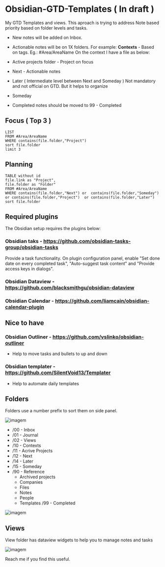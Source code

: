 # Obsidian-GTD-Templates ( In draft )
My GTD Templates and views. 
This aproach is trying to address Note based priority based on folder levels and tasks. 

- New notes will be added on Inbox. 
- Actionable notes will be on 1X folders. 
For example: 
**Contexts** - Based on tags. Eg.: #Area/AreaName
On the context I have a file as below:
 
- Active projects folder - Project on focus 
- Next - Actionable notes 
- Later ( Intermediate level between Next and Someday ) Not mandatory and not official on GTD. But it helps to organize
- Someday 

- Completed notes should be moved to 99 - Completed

## Focus ( Top 3 )

```dataview
LIST
FROM #Area/AreaName   
WHERE contains(file.folder,"Project") 
sort file.folder
limit 3
```

## Planning

```dataview
TABLE without id
file.link as "Project",
file.folder as "Folder"
FROM #Area/AreaName   
WHERE contains(file.folder,"Next") or  contains(file.folder,"Someday") or contains(file.folder,"Project")  or contains(file.folder,"Later")
sort file.folder
```


## Required plugins
The Obsidian setup requires the plugins below:
### Obsidian taks - https://github.com/obsidian-tasks-group/obsidian-tasks
Provide a task functionality. On plugin configuration panel, enable "Set done date on every completed task", 
"Auto-suggest task content" and "Provide access keys in dialogs".


### Obsidian Dataview - https://github.com/blacksmithgu/obsidian-dataview
### Obsidian Calendar - https://github.com/liamcain/obsidian-calendar-plugin

## Nice to have
### Obsidian Outliner -  https://github.com/vslinko/obsidian-outliner
- Help to move tasks and bullets to up and down
### Obsidian templater - https://github.com/SilentVoid13/Templater
- Help to automate daily templates

## Folders
Folders use a number prefix to sort them on side panel. 

![imagem](https://user-images.githubusercontent.com/4821589/206133551-3a597c08-9ce2-4418-9ff8-32f33eeb0a92.png)


- /00 - Inbox 
- /01 - Journal
- /02 - Views 
- /10 - Contexts 
- /11 - Acrive Projects
- /12 - Next
- /14 - Later 
- /15 - Someday
- /90 - Reference
  - Archived projects
  - Companies
  - Files
  - Notes
  - People
  - Templates
/99 - Completed 

![imagem](https://user-images.githubusercontent.com/4821589/206133667-85f2e9d2-7d5b-4ed4-bdd1-d4c51e61d000.png)


## Views
View folder has dataview widgets to help you to manage notes and tasks

![imagem](https://user-images.githubusercontent.com/4821589/206135530-bff5920a-788b-48e1-8c6b-92e5148b3487.png)


Reach me if you find this useful. 

